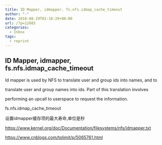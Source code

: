 ```yaml
---
title: ID Mapper, idmapper, fs.nfs.idmap_cache_timeout
author: "-"
date: 2018-08-29T02:10:29+00:00
url: /?p=12603
categories:
  - Inbox
tags:
  - reprint
---
```

## ID Mapper, idmapper, fs.nfs.idmap_cache_timeout
Id mapper is used by NFS to translate user and group ids into names, and to
  
translate user and group names into ids. Part of this translation involves
  
performing an upcall to userspace to request the information.

fs.nfs.idmap_cache_timeout
  
设置idmapper缓存项的最大寿命,单位是秒

https://www.kernel.org/doc/Documentation/filesystems/nfs/idmapper.txt
  
https://www.cnblogs.com/tolimit/p/5065761.html